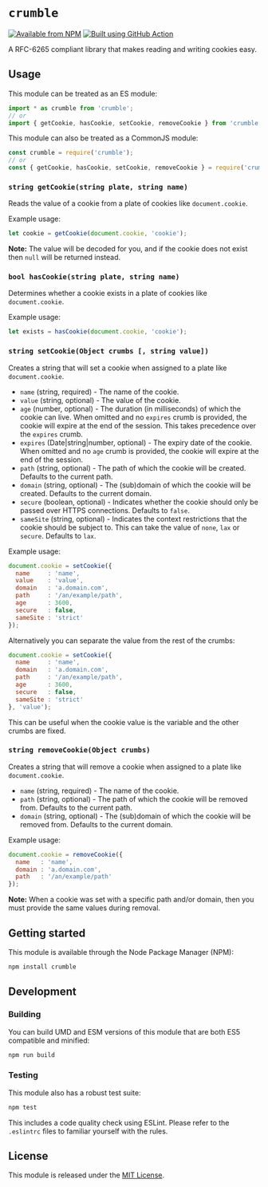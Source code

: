 # `crumble`

[![Available from NPM](https://img.shields.io/npm/v/crumble.svg?maxAge=900)](https://www.npmjs.com/package/crumble)
[![Built using GitHub Action](https://github.com/lsphillips/crumble/actions/workflows/build.yml/badge.svg?branch=master)](https://github.com/lsphillips/crumble/actions)

A RFC-6265 compliant library that makes reading and writing cookies easy.

## Usage

This module can be treated as an ES module:

``` js
import * as crumble from 'crumble';
// or
import { getCookie, hasCookie, setCookie, removeCookie } from 'crumble';
```

This module can also be treated as a CommonJS module:

``` js
const crumble = require('crumble');
// or
const { getCookie, hasCookie, setCookie, removeCookie } = require('crumble');
```

### `string getCookie(string plate, string name)`

Reads the value of a cookie from a plate of cookies like `document.cookie`.

Example usage:

``` js
let cookie = getCookie(document.cookie, 'cookie');
```

**Note:** The value will be decoded for you, and if the cookie does not exist then `null` will be returned instead.

### `bool hasCookie(string plate, string name)`

Determines whether a cookie exists in a plate of cookies like `document.cookie`.

Example usage:

``` js
let exists = hasCookie(document.cookie, 'cookie');
```

### `string setCookie(Object crumbs [, string value])`

Creates a string that will set a cookie when assigned to a plate like `document.cookie`.

* `name` (string, required) - The name of the cookie.
* `value` (string, optional) - The value of the cookie.
* `age` (number, optional) - The duration (in milliseconds) of which the cookie can live. When omitted and no `expires` crumb is provided, the cookie will expire at the end of the session. This takes precedence over the `expires` crumb.
* `expires` (Date|string|number, optional) - The expiry date of the cookie. When omitted and no `age` crumb is provided, the cookie will expire at the end of the session.
* `path` (string, optional) - The path of which the cookie will be created. Defaults to the current path.
* `domain` (string, optional) - The (sub)domain of which the cookie will be created. Defaults to the current domain.
* `secure` (boolean, optional) - Indicates whether the cookie should only be passed over HTTPS connections. Defaults to `false`.
* `sameSite` (string, optional) - Indicates the context restrictions that the cookie should be subject to. This can take the value of `none`, `lax` or `secure`. Defaults to `lax`.

Example usage:

``` js
document.cookie = setCookie({
  name     : 'name',
  value    : 'value',
  domain   : 'a.domain.com',
  path     : '/an/example/path',
  age      : 3600,
  secure   : false,
  sameSite : 'strict'
});
```

Alternatively you can separate the value from the rest of the crumbs:

``` js
document.cookie = setCookie({
  name     : 'name',
  domain   : 'a.domain.com',
  path     : '/an/example/path',
  age      : 3600,
  secure   : false,
  sameSite : 'strict'
}, 'value');
```

This can be useful when the cookie value is the variable and the other crumbs are fixed.

### `string removeCookie(Object crumbs)`

Creates a string that will remove a cookie when assigned to a plate like `document.cookie`.

* `name` (string, required) - The name of the cookie.
* `path` (string, optional) - The path of which the cookie will be removed from. Defaults to the current path.
* `domain` (string, optional) - The (sub)domain of which the cookie will be removed from. Defaults to the current domain.

Example usage:

``` js
document.cookie = removeCookie({
  name   : 'name',
  domain : 'a.domain.com',
  path   : '/an/example/path'
});
```

**Note:** When a cookie was set with a specific path and/or domain, then you must provide the same values during removal.

## Getting started

This module is available through the Node Package Manager (NPM):

``` sh
npm install crumble
```

## Development

### Building

You can build UMD and ESM versions of this module that are both ES5 compatible and minified:

``` sh
npm run build
```

### Testing

This module also has a robust test suite:

``` sh
npm test
```

This includes a code quality check using ESLint. Please refer to the `.eslintrc` files to familiar yourself with the rules.

## License

This module is released under the [MIT License](LICENSE.txt).
